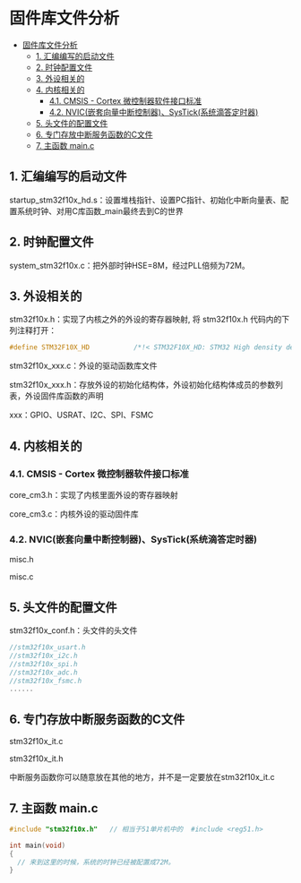 # 固件库文件分析

- [固件库文件分析](#固件库文件分析)
  - [1. 汇编编写的启动文件](#1-汇编编写的启动文件)
  - [2. 时钟配置文件](#2-时钟配置文件)
  - [3. 外设相关的](#3-外设相关的)
  - [4. 内核相关的](#4-内核相关的)
    - [4.1. CMSIS - Cortex 微控制器软件接口标准](#41-cmsis---cortex-微控制器软件接口标准)
    - [4.2. NVIC(嵌套向量中断控制器)、SysTick(系统滴答定时器)](#42-nvic嵌套向量中断控制器systick系统滴答定时器)
  - [5. 头文件的配置文件](#5-头文件的配置文件)
  - [6. 专门存放中断服务函数的C文件](#6-专门存放中断服务函数的c文件)
  - [7. 主函数 main.c](#7-主函数-mainc)

## 1. 汇编编写的启动文件

startup_stm32f10x_hd.s：设置堆栈指针、设置PC指针、初始化中断向量表、配置系统时钟、对用C库函数_main最终去到C的世界

## 2. 时钟配置文件

system_stm32f10x.c：把外部时钟HSE=8M，经过PLL倍频为72M。

## 3. 外设相关的

stm32f10x.h：实现了内核之外的外设的寄存器映射, 将 stm32f10x.h 代码内的下列注释打开：

```c
#define STM32F10X_HD           /*!< STM32F10X_HD: STM32 High density devices */
```

stm32f10x_xxx.c：外设的驱动函数库文件

stm32f10x_xxx.h：存放外设的初始化结构体，外设初始化结构体成员的参数列表，外设固件库函数的声明

xxx：GPIO、USRAT、I2C、SPI、FSMC

## 4. 内核相关的

### 4.1. CMSIS - Cortex 微控制器软件接口标准

core_cm3.h：实现了内核里面外设的寄存器映射

core_cm3.c：内核外设的驱动固件库

### 4.2. NVIC(嵌套向量中断控制器)、SysTick(系统滴答定时器)

misc.h

misc.c

## 5. 头文件的配置文件

stm32f10x_conf.h：头文件的头文件

```c
//stm32f10x_usart.h
//stm32f10x_i2c.h
//stm32f10x_spi.h
//stm32f10x_adc.h
//stm32f10x_fsmc.h
......
```

## 6. 专门存放中断服务函数的C文件

stm32f10x_it.c

stm32f10x_it.h

中断服务函数你可以随意放在其他的地方，并不是一定要放在stm32f10x_it.c

## 7. 主函数 main.c

```c
#include "stm32f10x.h"   // 相当于51单片机中的  #include <reg51.h>

int main(void)
{
  // 来到这里的时候，系统的时钟已经被配置成72M。
}
```
